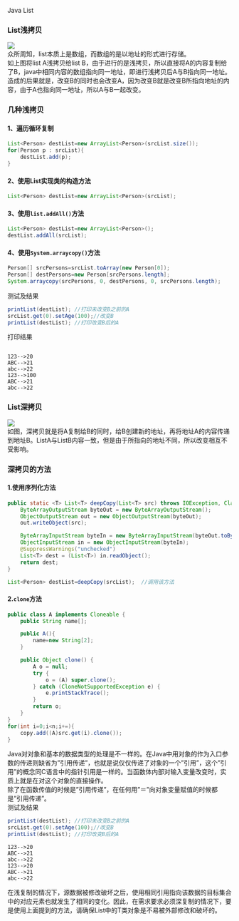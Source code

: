 Java List
<a name="nHYLm"></a>
### List浅拷贝
![](https://cdn.nlark.com/yuque/0/2021/jpeg/396745/1639645747978-bab41ca9-c897-4356-ad6c-aad0c8c2a87a.jpeg)<br />众所周知，list本质上是数组，而数组的是以地址的形式进行存储。<br />如上图将list A浅拷贝给list B，由于进行的是浅拷贝，所以直接将A的内容复制给了B，java中相同内容的数组指向同一地址，即进行浅拷贝后A与B指向同一地址。造成的后果就是，改变B的同时也会改变A，因为改变B就是改变B所指向地址的内容，由于A也指向同一地址，所以A与B一起改变。
<a name="mFibK"></a>
### 几种浅拷贝
<a name="RZYa7"></a>
#### 1、遍历循环复制
```java
List<Person> destList=new ArrayList<Person>(srcList.size());  
for(Person p : srcList){  
    destList.add(p);  
}
```
<a name="r8uQK"></a>
#### 2、使用List实现类的构造方法
```java
List<Person> destList=new ArrayList<Person>(srcList);
```
<a name="AHaqn"></a>
#### 3、使用`list.addAll()`方法
```java
List<Person> destList=new ArrayList<Person>();  
destList.addAll(srcList);
```
<a name="Cr5xl"></a>
#### 4、使用`System.arraycopy()`方法
```java
Person[] srcPersons=srcList.toArray(new Person[0]);  
Person[] destPersons=new Person[srcPersons.length];  
System.arraycopy(srcPersons, 0, destPersons, 0, srcPersons.length);
```
测试及结果
```java
printList(destList); //打印未改变B之前的A 
srcList.get(0).setAge(100);//改变B  
printList(destList); //打印改变B后的A
```
打印结果
```

123-->20  
ABC-->21  
abc-->22  
123-->100  
ABC-->21  
abc-->22  
```
<a name="jt2J2"></a>
### List深拷贝
![](https://cdn.nlark.com/yuque/0/2021/jpeg/396745/1639645748994-814ae47f-b44d-49f0-941c-ecf14912c411.jpeg)<br />如图，深拷贝就是将A复制给B的同时，给B创建新的地址，再将地址A的内容传递到地址B。ListA与ListB内容一致，但是由于所指向的地址不同，所以改变相互不受影响。
<a name="Qm9bJ"></a>
### 深拷贝的方法
<a name="DX412"></a>
#### 1.使用序列化方法
```java
public static <T> List<T> deepCopy(List<T> src) throws IOException, ClassNotFoundException {  
    ByteArrayOutputStream byteOut = new ByteArrayOutputStream();  
    ObjectOutputStream out = new ObjectOutputStream(byteOut);  
    out.writeObject(src);  

    ByteArrayInputStream byteIn = new ByteArrayInputStream(byteOut.toByteArray());  
    ObjectInputStream in = new ObjectInputStream(byteIn);  
    @SuppressWarnings("unchecked")  
    List<T> dest = (List<T>) in.readObject();  
    return dest;  
}  

List<Person> destList=deepCopy(srcList);  //调用该方法
```
<a name="oE8tc"></a>
#### 2.`clone`方法
```java
public class A implements Cloneable {   
    public String name[];   

    public A(){   
        name=new String[2];   
    }   

    public Object clone() {   
        A o = null;   
        try {   
            o = (A) super.clone();   
        } catch (CloneNotSupportedException e) {   
            e.printStackTrace();   
        }   
        return o;   
    }   
}  
for(int i=0;i<n;i+=){
    copy.add((A)src.get(i).clone());
}
```
Java对对象和基本的数据类型的处理是不一样的。在Java中用对象的作为入口参数的传递则缺省为”引用传递”，也就是说仅仅传递了对象的一个”引用”，这个”引用”的概念同C语言中的指针引用是一样的。当函数体内部对输入变量改变时，实质上就是在对这个对象的直接操作。<br />除了在函数传值的时候是”引用传递”，在任何用”＝”向对象变量赋值的时候都是”引用传递”。<br />测试及结果
```java
printList(destList); //打印未改变B之前的A 
srcList.get(0).setAge(100);//改变B  
printList(destList); //打印改变B后的A
```
```
123-->20  
ABC-->21  
abc-->22  
123-->20  
ABC-->21  
abc-->22  
```
在浅复制的情况下，源数据被修改破坏之后，使用相同引用指向该数据的目标集合中的对应元素也就发生了相同的变化。因此，在需求要求必须深复制的情况下，要是使用上面提到的方法，请确保List中的T类对象是不易被外部修改和破坏的。
